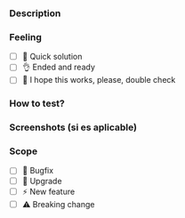 ### Description
[//]: <> (Pull Request description, what is?, what does ir do?)


### Feeling
[//]: <> (Como te sientes con este PR? la solucion que entregas como te hace sentir?)
- [ ] 🤙 Quick solution
- [ ] 👌 Ended and ready
- [ ] 🤞 I hope this works, please, double check

### How to test?
[//]: <> (Step by step to test de functionality)

### Screenshots (si es aplicable)
[//]: <> (Capturas de pantalla que ayuden a entender que hiciste en este PR)

### Scope

- [ ] 🐞 Bugfix
- [ ] 💚 Upgrade
- [ ] ⚡️ New feature
- [ ] ⚠️ Breaking change
